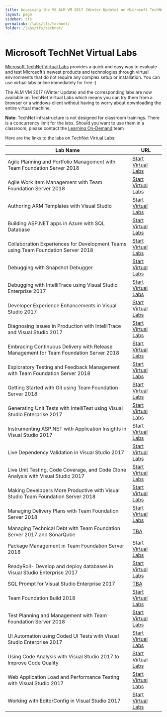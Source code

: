 ```yaml
---
title: Accessing the VS ALM VM 2017 (Winter Update) on Microsoft TechNet Virtual Labs
layout: page    
sidebar: tfs
permalink: /labs/tfs/technet/
folder: /labs/tfs/technet/
---
```

# Microsoft TechNet Virtual Labs

[Microsoft TechNet Virtual Labs](https://technet.microsoft.com/en-us/virtuallabs) provides a quick and easy way to evaluate and test Microsoft’s newest products and technologies through virtual environments that do not require any complex setup or installation. You can use virtual labs online immediately for free :)

The ALM VM 2017 (Winter Update) and the corresponding labs are now available on TechNet Virtual Labs which means you can try them from a browser or a windows client without having to worry about downloading the entire virtual machine.

**Note**: TechNet infrastructure is not designed for classroom trainings. There is a concurrency limit for the labs. Should you want to use them in a classroom, please contact the [Learning On-Demand](mailto:lodslabs@microsoft.com?Subject=TechNet%20labs%20for%20classroom%20usage) team

Here are the links to the labs on TechNet Virtual Labs:

|Lab Name                                                                                          |                         URL|
|--------------------------------------------------------------------------------------------------|----------------------------|
|Agile Planning and Portfolio Management with Team Foundation Server 2018| [Start Virtual Labs](https://www.microsoft.com/handsonlabs/SelfPacedLabs?storyId=external%3A%2F%2Fcontent-private%2Fcontent%2Fexternal%2FMicrosoft-Virtual-Labs%2FDT00152)|
|Agile Work Item Management with Team Foundation Server 2018| [Start Virtual Labs](https://www.microsoft.com/handsonlabs/SelfPacedLabs/?storyId=external://content-private/content/external/Microsoft-Virtual-Labs/DT00153)|
|Authoring ARM Templates with Visual Studio| [Start Virtual Labs](https://www.microsoft.com/handsonlabs/SelfPacedLabs/?storyId=external://content-private/content/external/Microsoft-Virtual-Labs/DT00154)|
|Building ASP.NET apps in Azure with SQL Database| [Start Virtual Labs](https://www.microsoft.com/handsonlabs/SelfPacedLabs/?storyId=external://content-private/content/external/Microsoft-Virtual-Labs/DT00155)|
|Collaboration Experiences for Development Teams using Team Foundation Server 2018|[Start Virtual Labs](https://www.microsoft.com/handsonlabs/SelfPacedLabs/?storyId=external://content-private/content/external/Microsoft-Virtual-Labs/DT00156)|
|Debugging with Snapshot Debugger| [Start Virtual Labs](https://www.microsoft.com/handsonlabs/SelfPacedLabs/?storyId=external://content-private/content/external/Microsoft-Virtual-Labs/DT00158)|
|Debugging with IntelliTrace using Visual Studio Enterprise 2017| [Start Virtual Labs](https://www.microsoft.com/handsonlabs/SelfPacedLabs/?storyId=external://content-private/content/external/Microsoft-Virtual-Labs/DT00157)|
|Developer Experience Enhancements in Visual Studio 2017| [Start Virtual Labs](https://www.microsoft.com/handsonlabs/SelfPacedLabs/?storyId=external://content-private/content/external/Microsoft-Virtual-Labs/DT00159)|
|Diagnosing Issues in Production with IntelliTrace and Visual Studio 2017| [Start Virtual Labs](https://www.microsoft.com/handsonlabs/SelfPacedLabs/?storyId=external://content-private/content/external/Microsoft-Virtual-Labs/DT00160)|
|Embracing Continuous Delivery with Release Management for Team Foundation Server 2018| [Start Virtual Labs](https://www.microsoft.com/handsonlabs/SelfPacedLabs/?storyId=external://content-private/content/external/Microsoft-Virtual-Labs/DT00161)|
|Exploratory Testing and Feedback Management with Team Foundation Server 2018| [Start Virtual Labs](https://www.microsoft.com/handsonlabs/SelfPacedLabs/?storyId=external://content-private/content/external/Microsoft-Virtual-Labs/DT00162)|
|Getting Started with Git using Team Foundation Server 2018| [Start Virtual Labs](https://www.microsoft.com/handsonlabs/SelfPacedLabs/?storyId=external://content-private/content/external/Microsoft-Virtual-Labs/DT00163)|
|Generating Unit Tests with IntelliTest using Visual Studio Enterprise 2017| [Start Virtual Labs](https://www.microsoft.com/handsonlabs/SelfPacedLabs/?storyId=external://content-private/content/external/Microsoft-Virtual-Labs/DT00166)|
|Instrumenting ASP.NET with Application Insights in Visual Studio 2017| [Start Virtual Labs](https://www.microsoft.com/handsonlabs/SelfPacedLabs/?storyId=external://content-private/content/external/Microsoft-Virtual-Labs/DT00164)|
|Live Dependency Validation in Visual Studio 2017| [Start Virtual Labs](https://www.microsoft.com/handsonlabs/SelfPacedLabs/?storyId=external://content-private/content/external/Microsoft-Virtual-Labs/DT00168)|
|Live Unit Testing, Code Coverage, and Code Clone Analysis with Visual Studio 2017| [Start Virtual Labs](https://www.microsoft.com/handsonlabs/SelfPacedLabs/?storyId=external://content-private/content/external/Microsoft-Virtual-Labs/DT00169)|
|Making Developers More Productive with Visual Studio Team Foundation Server 2018| [Start Virtual Labs](https://www.microsoft.com/handsonlabs/SelfPacedLabs/?storyId=external://content-private/content/external/Microsoft-Virtual-Labs/DT00170)|
|Managing Delivery Plans with Team Foundation Server 2018| [Start Virtual Labs](https://www.microsoft.com/handsonlabs/SelfPacedLabs/?storyId=external://content-private/content/external/Microsoft-Virtual-Labs/DT00171)|
|Managing Technical Debt with Team Foundation Server 2017 and SonarQube| [TBA]()|
|Package Management in Team Foundation Server 2018| [Start Virtual Labs](https://www.microsoft.com/handsonlabs/SelfPacedLabs/?storyId=external://content-private/content/external/Microsoft-Virtual-Labs/DT00173)|
|ReadyRoll- Develop and deploy databases in Visual Studio Enterprise 2017| [Start Virtual Labs](https://www.microsoft.com/handsonlabs/SelfPacedLabs/?storyId=external://content-private/content/external/Microsoft-Virtual-Labs/DT00174)|
|SQL Prompt for Visual Studio Enterprise 2017| [TBA]()|
|Team Foundation Build 2018| [Start Virtual Labs](https://www.microsoft.com/handsonlabs/SelfPacedLabs/?storyId=external://content-private/content/external/Microsoft-Virtual-Labs/DT00167)|
|Test Planning and Management with Team Foundation Server 2018| [Start Virtual Labs](https://www.microsoft.com/handsonlabs/SelfPacedLabs/?storyId=external://content-private/content/external/Microsoft-Virtual-Labs/DT00175)|
|UI Automation using Coded UI Tests with Visual Studio Enterprise 2017| [Start Virtual Labs](https://www.microsoft.com/handsonlabs/SelfPacedLabs/?storyId=external://content-private/content/external/Microsoft-Virtual-Labs/DT00165)|
|Using Code Analysis with Visual Studio 2017 to Improve Code Quality| [Start Virtual Labs](https://www.microsoft.com/handsonlabs/SelfPacedLabs/?storyId=external://content-private/content/external/Microsoft-Virtual-Labs/DT00176)|
|Web Application Load and Performance Testing with Visual Studio 2017| [Start Virtual Labs](https://www.microsoft.com/handsonlabs/SelfPacedLabs/?storyId=external://content-private/content/external/Microsoft-Virtual-Labs/DT00177)|
|Working with EditorConfig in Visual Studio 2017| [Start Virtual Labs](https://www.microsoft.com/handsonlabs/SelfPacedLabs/?storyId=external://content-private/content/external/Microsoft-Virtual-Labs/DT00178)|